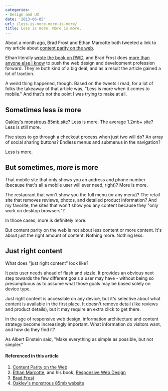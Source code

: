 ```yaml
---
categories:
- Design and UX
date: '2013-06-05'
url: /less-is-more-more-is-more/
title: Less is more. More is more.
---
```


About a month ago, Brad Frost and Ethan Marcotte both tweeted a link to my article about <a href="https://gomakethings.com/content-parity-on-the-web/">content parity on the web</a>.

Ethan literally <a href="http://www.abookapart.com/products/responsive-web-design">wrote the book on RWD</a>, and Brad Frost does <a href="http://bradfrostweb.com/">more than anyone else I know</a> to push the web design and development profession forward. They're both kind of a big deal, and as a result the article gained a lot of traction.

A weird thing happened, though. Based on the tweets I read, for a lot of folks the takeaway of that article was, "Less is more when it comes to mobile." And that's not the point I was trying to make at all.
<!--more-->
<h2>Sometimes less <em>is</em> more</h2>

<a href="http://hawksworx.com/blog/oakleys-monster-page-of-baubles/">Oakley's monstrous 85mb site?</a> Less is more. The average 1.2mb+ site? Less is still more.

Five steps to go through a checkout process when just two will do? An array of social sharing buttons? Endless menus and submenus in the navigation?

Less is more.

<h2>But sometimes, <em>more</em> is more</h2>

That mobile site that only shows you an address and phone number (because that's all a mobile user will ever need, right)? More is more.

The restaurant that won't show you the full menu (or any menu)? The retail site that removes reviews, photos, and detailed product information? And my favorite, the sites that won't show you any content because they "only work on desktop browsers"?

In those cases, more is definitely more.

But content parity on the web is not about less content or more content. It's about just the right amount of content. Nothing more. Nothing less.

<h2>Just right content</h2>

What does "just right content" look like?

It puts user needs ahead of flash and sizzle. It provides an obvious next step towards the few different goals a user may have - without being so presumptuous as to assume what those goals may be based solely on device type.

Just right content is accessible on any device, but it's selective about what content is available in the first place. It doesn't remove detail (like reviews and product details), but it may require an extra click to get there.

In the age of responsive web design, information architecture and content strategy become increasingly important. What information do visitors want, and how do they find it?

As Albert Einstein said, "Make everything as simple as possible, but not simpler."

<h4>Referenced in this article</h4>

<ol>
<li><a href="https://gomakethings.com/content-parity-on-the-web/">Content Parity on the Web</a></li>
<li><a href="https://twitter.com/beep">Ethan Marcotte</a>, and his book, <a href="http://www.abookapart.com/products/responsive-web-design">Responsive Web Design</a></li>
<li><a href="http://bradfrostweb.com/">Brad Frost</a></li>
<li><a href="http://hawksworx.com/blog/oakleys-monster-page-of-baubles/">Oakley's monstrous 85mb website</a></li>
</ol>